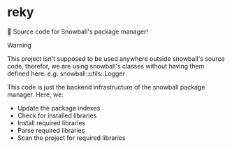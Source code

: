 # reky
📄 Source code for Snowball's package manager!

> [!WARNING]
> This project isn't supposed to be used anywhere outside snowball's source code,
> therefor, we are using snowball's classes without having them defined here.
> e.g. snowball::utils::Logger

This code is just the backend infrastructure of the snowball package manager. Here, we:

* Update the package indexes
* Check for installed libraries
* Install required libraries
* Parse required libraries
* Scan the project for required libraries